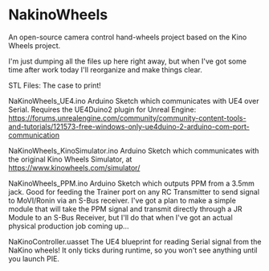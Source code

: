 # NakinoWheels
An open-source camera control hand-wheels project based on the Kino Wheels project.

I'm just dumping all the files up here right away, but when I've got some time after work today I'll reorganize and make things clear.

STL Files:
The case to print!

NaKinoWheels_UE4.ino
Arduino Sketch which communicates with UE4 over Serial. Requires the UE4Duino2 plugin for Unreal Engine: https://forums.unrealengine.com/community/community-content-tools-and-tutorials/121573-free-windows-only-ue4duino-2-arduino-com-port-communication

NaKinoWheels_KinoSimulator.ino
Arduino Sketch which communicates with the original Kino Wheels Simulator, at https://www.kinowheels.com/simulator/

NaKinoWheels_PPM.ino
Arduino Sketch which outputs PPM from a 3.5mm jack. Good for feeding the Trainer port on any RC Transmitter to send signal to MoVI/Ronin via an S-Bus receiver. I've got a plan to make a simple module that will take the PPM signal and transmit directly through a JR Module to an S-Bus Receiver, but I'll do that when I've got an actual physical production job coming up...

NaKinoController.uasset
The UE4 blueprint for reading Serial signal from the NaKino wheels! It only ticks during runtime, so you won't see anything until you launch PIE.
